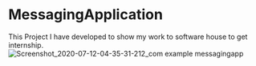 # MessagingApplication
This Project I have developed to show my work to software house to get internship.
![Screenshot_2020-07-12-04-35-31-212_com example messagingapp](https://user-images.githubusercontent.com/68168410/87235793-84c50980-c3f9-11ea-90e1-9d67c75223db.jpg)
